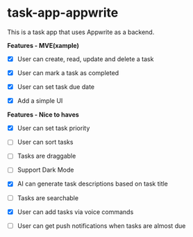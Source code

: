 # task-app-appwrite

This is a task app that uses Appwrite as a backend.

**Features - MVE(xample)**

- [x] User can create, read, update and delete a task

- [x] User can mark a task as completed

- [x] User can set task due date

- [x] Add a simple UI

**Features - Nice to haves**

- [x] User can set task priority

- [ ] User can sort tasks

- [ ] Tasks are draggable

- [ ] Support Dark Mode

- [x] AI can generate task descriptions based on task title

- [ ] Tasks are searchable

- [x] User can add tasks via voice commands

- [ ] User can get push notifications when tasks are almost due
